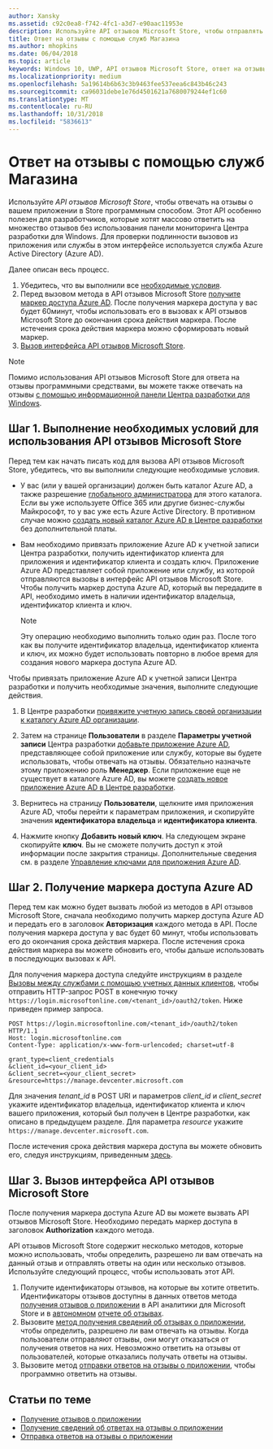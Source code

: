 ```yaml
---
author: Xansky
ms.assetid: c92c0ea8-f742-4fc1-a3d7-e90aac11953e
description: Используйте API отзывов Microsoft Store, чтобы отправлять ответы на отзывы о вашем приложении в Store программным способом.
title: Ответ на отзывы с помощью служб Магазина
ms.author: mhopkins
ms.date: 06/04/2018
ms.topic: article
keywords: Windows 10, UWP, API отзывов Microsoft Store, ответ на отзывы
ms.localizationpriority: medium
ms.openlocfilehash: 5a19614b6b63c3b9463fee537eea6c843b46c243
ms.sourcegitcommit: ca96031debe1e76d4501621a7680079244ef1c60
ms.translationtype: MT
ms.contentlocale: ru-RU
ms.lasthandoff: 10/31/2018
ms.locfileid: "5836613"
---
```

# <a name="respond-to-reviews-using-store-services"></a>Ответ на отзывы с помощью служб Магазина

Используйте *API отзывов Microsoft Store*, чтобы отвечать на отзывы о вашем приложении в Store программным способом. Этот API особенно полезен для разработчиков, которые хотят массово ответить на множество отзывов без использования панели мониторинга Центра разработки для Windows. Для проверки подлинности вызовов из приложения или службы в этом интерфейсе используется служба Azure Active Directory (Azure AD).

Далее описан весь процесс.

1.  Убедитесь, что вы выполнили все [необходимые условия](#prerequisites).
2.  Перед вызовом метода в API отзывов Microsoft Store [получите маркер доступа Azure AD](#obtain-an-azure-ad-access-token). После получения маркера доступа у вас будет 60минут, чтобы использовать его в вызовах к API отзывов Microsoft Store до окончания срока действия маркера. После истечения срока действия маркера можно сформировать новый маркер.
3.  [Вызов интерфейса API отзывов Microsoft Store](#call-the-windows-store-reviews-api).

> [!NOTE]
> Помимо использования API отзывов Microsoft Store для ответа на отзывы программными средствами, вы можете также отвечать на отзывы [с помощью информационной панели Центра разработки для Windows](../publish/respond-to-customer-reviews.md).

<span id="prerequisites" />

## <a name="step-1-complete-prerequisites-for-using-the-microsoft-store-reviews-api"></a>Шаг 1. Выполнение необходимых условий для использования API отзывов Microsoft Store

Перед тем как начать писать код для вызова API отзывов Microsoft Store, убедитесь, что вы выполнили следующие необходимые условия.

* У вас (или у вашей организации) должен быть каталог Azure AD, а также разрешение [глобального администратора](http://go.microsoft.com/fwlink/?LinkId=746654) для этого каталога. Если вы уже используете Office 365 или другие бизнес-службы Майкрософт, то у вас уже есть Azure Active Directory. В противном случае можно [создать новый каталог Azure AD в Центре разработки](../publish/associate-azure-ad-with-dev-center.md#create-a-brand-new-azure-ad-to-associate-with-your-partner-center-account) без дополнительной платы.

* Вам необходимо привязать приложение Azure AD к учетной записи Центра разработки, получить идентификатор клиента для приложения и идентификатор клиента и создать ключ. Приложение Azure AD представляет собой приложение или службу, из которой отправляются вызовы в интерфейс API отзывов Microsoft Store. Чтобы получить маркер доступа Azure AD, который вы передадите в API, необходимо иметь в наличии идентификатор владельца, идентификатор клиента и ключ.
    > [!NOTE]
    > Эту операцию необходимо выполнить только один раз. После того как вы получите идентификатор владельца, идентификатор клиента и ключ, их можно будет использовать повторно в любое время для создания нового маркера доступа Azure AD.

Чтобы привязать приложение Azure AD к учетной записи Центра разработки и получить необходимые значения, выполните следующие действия.

1.  В Центре разработки [привяжите учетную запись своей организации к каталогу Azure AD организации](../publish/associate-azure-ad-with-dev-center.md).

2.  Затем на странице **Пользователи** в разделе **Параметры учетной записи** Центра разработки [добавьте приложение Azure AD](../publish/add-users-groups-and-azure-ad-applications.md#add-azure-ad-applications-to-your-partner-center-account), представляющее собой приложение или службу, которые вы будете использовать, чтобы отвечать на отзывы. Обязательно назначьте этому приложению роль **Менеджер**. Если приложение еще не существует в каталоге Azure AD, вы можете [создать новое приложение Azure AD в Центре разработки](../publish/add-users-groups-and-azure-ad-applications.md#create-a-new-azure-ad-application-account-in-your-organizations-directory-and-add-it-to-your-partner-center-account). 

3.  Вернитесь на страницу **Пользователи**, щелкните имя приложения Azure AD, чтобы перейти к параметрам приложения, и скопируйте значения **идентификатора владельца** и **идентификатора клиента**.

4. Нажмите кнопку **Добавить новый ключ**. На следующем экране скопируйте **ключ**. Вы не сможете получить доступ к этой информации после закрытия страницы. Дополнительные сведения см. в разделе [Управление ключами для приложения Azure AD](../publish/add-users-groups-and-azure-ad-applications.md#manage-keys).

<span id="obtain-an-azure-ad-access-token" />

## <a name="step-2-obtain-an-azure-ad-access-token"></a>Шаг 2. Получение маркера доступа Azure AD

Перед тем как можно будет вызвать любой из методов в API отзывов Microsoft Store, сначала необходимо получить маркер доступа Azure AD и передать его в заголовок **Авторизация** каждого метода в API. После получения маркера доступа у вас будет 60 минут, чтобы использовать его до окончания срока действия маркера. После истечения срока действия маркера вы можете обновить его, чтобы дальше использовать в последующих вызовах к API.

Для получения маркера доступа следуйте инструкциям в разделе [Вызовы между службами с помощью учетных данных клиентов](https://azure.microsoft.com/documentation/articles/active-directory-protocols-oauth-service-to-service/), чтобы отправить HTTP-запрос POST в конечную точку ```https://login.microsoftonline.com/<tenant_id>/oauth2/token```. Ниже приведен пример запроса.

```syntax
POST https://login.microsoftonline.com/<tenant_id>/oauth2/token HTTP/1.1
Host: login.microsoftonline.com
Content-Type: application/x-www-form-urlencoded; charset=utf-8

grant_type=client_credentials
&client_id=<your_client_id>
&client_secret=<your_client_secret>
&resource=https://manage.devcenter.microsoft.com
```

Для значения *tenant\_id* в POST URI и параметров *client\_id* и *client\_secret* укажите идентификатор владельца, идентификатор клиента и ключ вашего приложения, который был получен в Центре разработки, как описано в предыдущем разделе. Для параметра *resource* укажите ```https://manage.devcenter.microsoft.com```.

После истечения срока действия маркера доступа вы можете обновить его, следуя инструкциям, приведенным [здесь](https://azure.microsoft.com/documentation/articles/active-directory-protocols-oauth-code/#refreshing-the-access-tokens).

<span id="call-the-windows-store-reviews-api" />

## <a name="step-3-call-the-microsoft-store-reviews-api"></a>Шаг 3. Вызов интерфейса API отзывов Microsoft Store

После получения маркера доступа Azure AD вы можете вызвать API отзывов Microsoft Store. Необходимо передать маркер доступа в заголовок **Authorization** каждого метода.

API отзывов Microsoft Store содержит несколько методов, которые можно использовать, чтобы определить, разрешено ли вам отвечать на данный отзыв и отправлять ответы на один или несколько отзывов. Используйте следующий процесс, чтобы использовать этот API.

1. Получите идентификаторы отзывов, на которые вы хотите ответить. Идентификаторы отзывов доступны в данных ответов метода [получения отзывов о приложении](get-app-reviews.md) в API аналитики для Microsoft Store и в [автономном](../publish/download-analytic-reports.md) [отчете об отзывах](../publish/reviews-report.md).
2. Вызовите [метод получения сведений об отзывах о приложении](get-response-info-for-app-reviews.md), чтобы определить, разрешено ли вам отвечать на отзывы. Когда пользователи отправляют отзывы, они могут отказаться от получения ответов на них. Невозможно ответить на отзывы от пользователей, которые отказались получать ответы на отзывы.
3. Вызовите метод [отправки ответов на отзывы о приложении](submit-responses-to-app-reviews.md), чтобы программно ответить на отзывы.


## <a name="related-topics"></a>Статьи по теме

* [Получение отзывов о приложении](get-app-reviews.md)
* [Получение сведений об ответах на отзывы о приложении](get-response-info-for-app-reviews.md)
* [Отправка ответов на отзывы о приложении](submit-responses-to-app-reviews.md)

 
